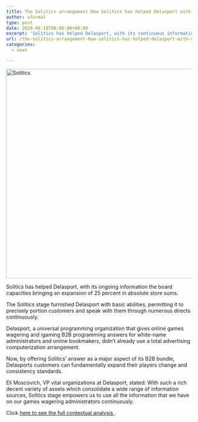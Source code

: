 ```yaml
---
title: The Solitics arrangement How Solitics has helped Delasport with continuous data
author: xforeal 
type: post
date: 2020-08-18T00:00:00+00:00
excerpt: 'Solitics has helped Delasport, with its continuous information the board abilities bringing an expansion of 25 percent in all out store amounts '
url: /the-solitics-arrangement-how-solitics-has-helped-delasport-with-continuous-data/
categories:
  - news

---
```

<div class="post-meta">
  <div class="row" />
</div>

<div class="post-content" id="post-content">
  <p class="post">
    <img loading="lazy" alt="Solitics " class="border" height="568" src="https://www.intergameonline.com/uploads/images/posts/Solitics_45c48c.png" style="font-size: 14px;" width="1000" />
  </p>
  
  <p class="post">
    Solitics has helped Delasport, with its ongoing information the board capacities bringing an expansion of 25 percent in absolute store sums.
  </p>
  
  <p>
    The Solitics stage furnished Delasport with basic abilities, permitting it to precisely portion customers and speak with them through numerous directs continuously.
  </p>
  
  <p>
    Delasport, a universal programming organization that gives online games wagering and igaming B2B programming answers for white-name administrators and online bookmakers, didn&#8217;t already use a total advertising computerization arrangement.
  </p>
  
  <p>
    Now, by offering Solitics&#8217; answer as a major aspect of its B2B bundle, Delasports customers can fundamentally expand their players change and consistency standards.
  </p>
  
  <p>
    Eli Moscovich, VP vital organizations at Delasport, stated: With such a rich decent variety of assets which consolidate a wide range of information sources, Solitics stage empowers us to use all the information that we have on our games wagering administrators continuously.
  </p>
  
  <p>
    Click <a href="#">here to see the full contextual analysis </a>.
  </p>
</div>